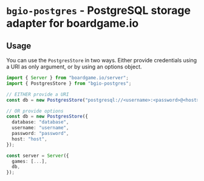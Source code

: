 # `bgio-postgres` - PostgreSQL storage adapter for boardgame.io

## Usage

You can use the `PostgresStore` in two ways.
Either provide credentials using a URI as only argument, or by using an options object.

```typescript
import { Server } from "boardgame.io/server";
import { PostgresStore } from "bgio-postgres";

// EITHER provide a URI
const db = new PostgresStore("postgresql://<username>:<password>@<host>/<database>");

// OR provide options
const db = new PostgresStore({
  database: "database",
  username: "username",
  password: "password",
  host: "host",
});

const server = Server({
  games: [...],
  db,
});
```